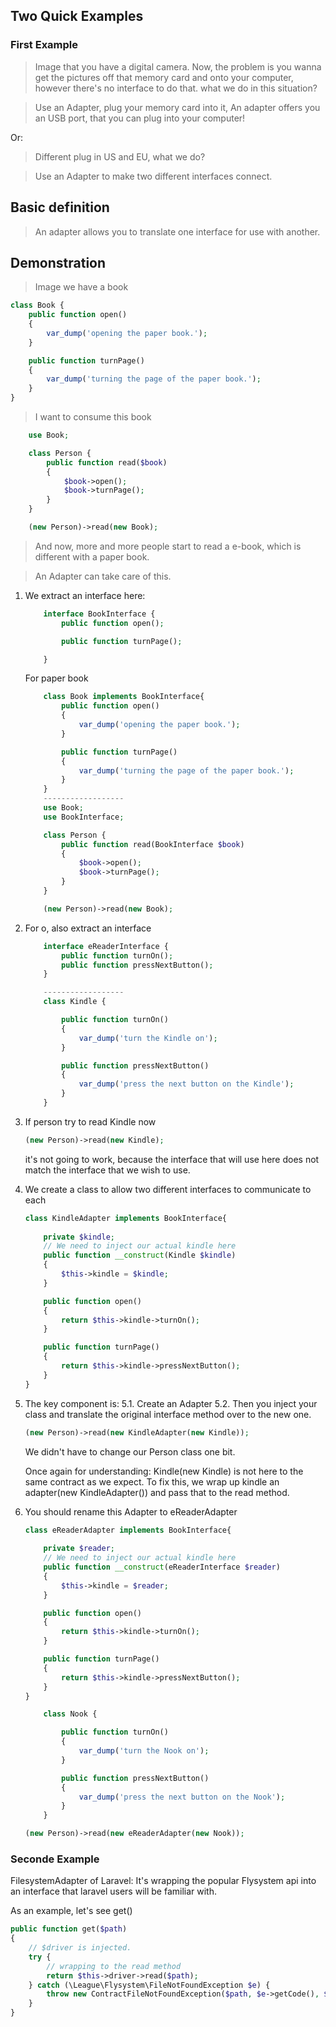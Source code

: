 ## Two Quick Examples
### First Example
> Image that you have a digital camera. Now, the problem is you wanna get the pictures off that memory card and onto your computer, however there's no interface to do that. what we do in this situation?

> Use an Adapter, plug your memory card into it, An adapter offers you an USB port, that you can plug into your computer!

Or:
> Different plug in US and EU, what we do?

> Use an Adapter to make two different interfaces connect.

## Basic definition

> An adapter allows you to translate one interface for use with another.

## Demonstration

> Image we have a book

```php
class Book {
    public function open()
    {
        var_dump('opening the paper book.');
    }

    public function turnPage()
    {
        var_dump('turning the page of the paper book.');
    }
}
```

> I want to consume this book

```php
    use Book;

    class Person {
        public function read($book)
        {
            $book->open();
            $book->turnPage();   
        }
    }

    (new Person)->read(new Book);
```

> And now, more and more people start to read a e-book, which is different with a paper book.

> An Adapter can take care of this.
1. We extract an interface here:
    ```php
        interface BookInterface {
            public function open();

            public function turnPage();

        }
    ```

    For paper book
    ```php
        class Book implements BookInterface{
            public function open()
            {
                var_dump('opening the paper book.');
            }

            public function turnPage()
            {
                var_dump('turning the page of the paper book.');
            }
        }
        ------------------
        use Book;
        use BookInterface;

        class Person {
            public function read(BookInterface $book)
            {
                $book->open();
                $book->turnPage();   
            }
        }

        (new Person)->read(new Book);
    ```

2.  For o,  also extract an interface
    ```php
        interface eReaderInterface {
            public function turnOn();
            public function pressNextButton();
        }

        ------------------
        class Kindle {

            public function turnOn()
            {
                var_dump('turn the Kindle on');
            }

            public function pressNextButton()
            {
                var_dump('press the next button on the Kindle');
            }
        }    
    ```
3. If person try to read Kindle now
    ```php
    (new Person)->read(new Kindle);
    ```
    it's not going to work, because the interface that will use here does not match the interface that we wish to use.

4. We create a class to allow two different interfaces to communicate to each

    ```php
    class KindleAdapter implements BookInterface{
        
        private $kindle;
        // We need to inject our actual kindle here
        public function __construct(Kindle $kindle)
        {
            $this->kindle = $kindle;
        }

        public function open()
        {
            return $this->kindle->turnOn();
        }

        public function turnPage()
        {
            return $this->kindle->pressNextButton();
        }
    }
    ```
5. The key component is:
    5.1. Create an Adapter
    5.2. Then you inject your class and translate the original interface method over to the new one.

    ```php
    (new Person)->read(new KindleAdapter(new Kindle));
    ```
    We didn't have to change our Person class one bit.

    Once again for understanding:
    Kindle(new Kindle) is not here to the same contract as we expect. To fix this, we wrap up kindle an adapter(new KindleAdapter()) and pass that to the read method.

6. You should rename this Adapter to eReaderAdapter

    ```php
    class eReaderAdapter implements BookInterface{
        
        private $reader;
        // We need to inject our actual kindle here
        public function __construct(eReaderInterface $reader)
        {
            $this->kindle = $reader;
        }

        public function open()
        {
            return $this->kindle->turnOn();
        }

        public function turnPage()
        {
            return $this->kindle->pressNextButton();
        }
    }
    ```
    ```php
        class Nook {

            public function turnOn()
            {
                var_dump('turn the Nook on');
            }

            public function pressNextButton()
            {
                var_dump('press the next button on the Nook');
            }
        }    
    ```

    ```php
    (new Person)->read(new eReaderAdapter(new Nook));
    ```

### Seconde Example
FilesystemAdapter of Laravel: It's wrapping the popular Flysystem api into an interface that laravel users will be familiar with.

As an example, let's see get()
    
```php
public function get($path)
{
    // $driver is injected.
    try {
        // wrapping to the read method
        return $this->driver->read($path);
    } catch (\League\Flysystem\FileNotFoundException $e) {
        throw new ContractFileNotFoundException($path, $e->getCode(), $e);
    }
}
```